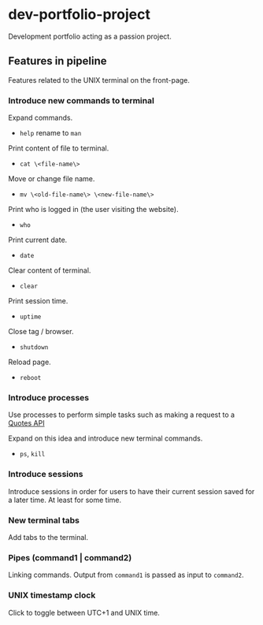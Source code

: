 # dev-portfolio-project

Development portfolio acting as a passion project.

## Features in pipeline
Features related to the UNIX terminal on the front-page.

### Introduce new commands to terminal
Expand commands.
- `help` rename to `man`

Print content of file to terminal.
- `cat \<file-name\>`

Move or change file name.
- `mv \<old-file-name\> \<new-file-name\>`

Print who is logged in (the user visiting the website).
- `who`

Print current date. 
- `date`

Clear content of terminal.
- `clear`

Print session time.
- `uptime`

Close tag / browser.
- `shutdown`

Reload page.
- `reboot`

### Introduce processes
Use processes to perform simple tasks such as making a request to a [Quotes API](https://quotes.rest/)

Expand on this idea and introduce new terminal commands.
- `ps`, `kill`

### Introduce sessions
Introduce sessions in order for users to have their current session saved for a later time.
At least for some time.

### New terminal tabs
Add tabs to the terminal.

### Pipes (command1 | command2)
Linking commands. Output from `command1` is passed as input to `command2`.

### UNIX timestamp clock
Click to toggle between UTC+1 and UNIX time.